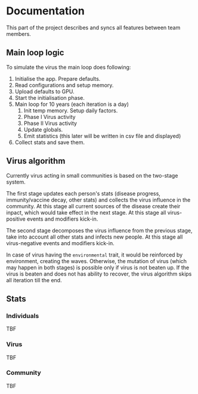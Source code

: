# Documentation

This part of the project describes and syncs all features between team members.

## Main loop logic

To simulate the virus the main loop does following:

1. Initialise the app. Prepare defaults.
2. Read configurations and setup memory.
3. Upload defaults to GPU.
4. Start the initialisation phase.
5. Main loop for 10 years (each iteration is a day)
    1. Init temp memory. Setup daily factors.
    2. Phase I Virus activity
    3. Phase II Virus activity
    4. Update globals.
    5. Emit statistics (this later will be written in csv file and displayed)
6. Collect stats and save them.

## Virus algorithm

Currently virus acting in small communities is based on the two-stage system.

The first stage updates each person's stats (disease progress, immunity/vaccine decay, other stats) and collects the virus influence in the community. At this stage all current sources of the disease create their inpact, which would take effect in the next stage. At this stage all virus-positive events and modifiers kick-in.

The second stage decomposes the virus influence from the previous stage, take into account all other stats and infects new people. At this stage all virus-negative events and modifiers kick-in.

In case of virus having the `environmental` trait, it would be reinforced by environment, creating the waves. Otherwise, the mutation of virus (which may happen in both stages) is possible only if virus is not beaten up. If the virus is beaten and does not has ability to recover, the virus algorithm skips all iteration till the end.

## Stats

### Individuals

TBF

### Virus

TBF

### Community

TBF
